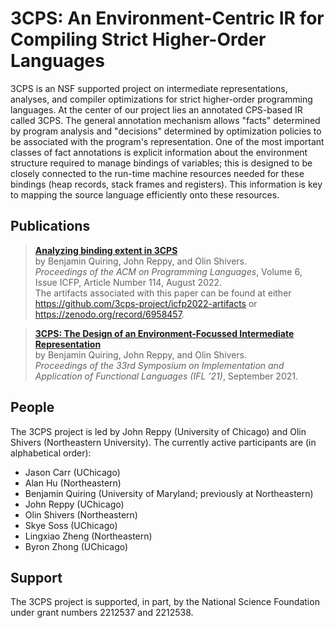 # 3CPS: An Environment-Centric IR for Compiling Strict Higher-Order Languages

3CPS is an NSF supported project on intermediate representations, analyses,
and compiler optimizations for strict higher-order programming languages.
At the center of our project lies an annotated CPS-based IR called 3CPS.
The general annotation mechanism allows "facts" determined by program analysis
and "decisions" determined by optimization policies to be associated with the
program's representation. One of the most important classes of fact annotations
is explicit information about the environment structure required to manage bindings
of variables; this is designed to be closely connected to the run-time machine resources
needed for these bindings (heap records, stack frames and registers). This information is
key to mapping the source language efficiently onto these resources.

## Publications

> [**Analyzing binding extent in 3CPS**](https://dl.acm.org/doi/10.1145/3547645) <br>
> by Benjamin Quiring, John Reppy, and Olin Shivers. <br>
> *Proceedings of the ACM on Programming Languages*,
> Volume 6, Issue ICFP, Article Number 114,
> August 2022. <br>
> The artifacts associated with this paper can be found at either
> <https://github.com/3cps-project/icfp2022-artifacts> or
> <https://zenodo.org/record/6958457>.

> [**3CPS: The Design of an Environment-Focussed Intermediate Representation**](https://doi.org/10.1145/3544885.3544889) <br>
> by Benjamin Quiring, John Reppy, and Olin Shivers. <br>
> *Proceedings of the 33rd Symposium on Implementation and Application
> of Functional Languages (IFL ’21)*,
> September 2021.

## People

The 3CPS project is led by John Reppy (University of Chicago) and
Olin Shivers (Northeastern University).  The currently active participants
are (in alphabetical order):

* Jason Carr (UChicago)
* Alan Hu (Northeastern)
* Benjamin Quiring (University of Maryland; previously at Northeastern)
* John Reppy (UChicago)
* Olin Shivers (Northeastern)
* Skye Soss (UChicago)
* Lingxiao Zheng (Northeastern)
* Byron Zhong (UChicago)

## Support

The 3CPS project is supported, in part, by the National Science Foundation
under grant numbers 2212537 and 2212538.
